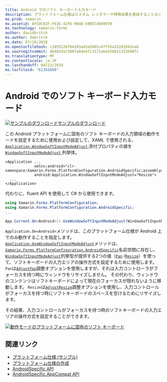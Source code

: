```yaml
---
title: Android でのソフト キーボード入力モード
description: プラットフォーム仕様はカスタム レンダラーや特殊効果を実装することなく、特定のプラットフォームでのみ利用できる機能の使用を可能にします。 この記事では、Android プラットフォームに固有のソフト キーボードの入力領域の動作モードを設定するを使用する方法について説明します。
ms.prod: xamarin
ms.assetid: AFCDC92F-F61E-42F6-904B-50B5C4949970
ms.technology: xamarin-forms
author: davidbritch
ms.author: dabritch
ms.date: 07/10/2018
ms.openlocfilehash: c1955226f04203ad2e5805c47f35a32281942eab
ms.sourcegitcommit: 4b402d1c508fa84e4fc3171a6e43b811323948fc
ms.translationtype: MT
ms.contentlocale: ja-JP
ms.lasthandoff: 04/23/2019
ms.locfileid: "61361668"
---
```

# <a name="soft-keyboard-input-mode-on-android"></a>Android でのソフト キーボード入力モード

[![サンプルのダウンロード](~/media/shared/download.png)サンプルのダウンロード](https://developer.xamarin.com/samples/xamarin-forms/userinterface/platformspecifics/)

この Android プラットフォームに固有のソフト キーボードの入力領域の動作モードを設定するために使用および設定して、XAML で使用される、 [ `Application.WindowSoftInputModeAdjust` ](xref:Xamarin.Forms.PlatformConfiguration.AndroidSpecific.Application.WindowSoftInputModeAdjustProperty)添付プロパティの値を[ `WindowSoftInputModeAdjust` ](xref:Xamarin.Forms.PlatformConfiguration.AndroidSpecific.WindowSoftInputModeAdjust)列挙体。

```xaml
<Application ...
             xmlns:android="clr-namespace:Xamarin.Forms.PlatformConfiguration.AndroidSpecific;assembly=Xamarin.Forms.Core"
             android:Application.WindowSoftInputModeAdjust="Resize">
  ...
</Application>
```

代わりに、fluent API を使用して C# から使用できます。

```csharp
using Xamarin.Forms.PlatformConfiguration;
using Xamarin.Forms.PlatformConfiguration.AndroidSpecific;
...

App.Current.On<Android>().UseWindowSoftInputModeAdjust(WindowSoftInputModeAdjust.Resize);
```

`Application.On<Android>`メソッドは、このプラットフォーム仕様が Android 上でのみ動作することを指定します。 [`Application.UseWindowSoftInputModeAdjust`](xref:Xamarin.Forms.PlatformConfiguration.AndroidSpecific.Application.UseWindowSoftInputModeAdjust(Xamarin.Forms.IPlatformElementConfiguration{Xamarin.Forms.PlatformConfiguration.Android,Xamarin.Forms.Application},Xamarin.Forms.PlatformConfiguration.AndroidSpecific.WindowSoftInputModeAdjust))メソッドは、[`Xamarin.Forms.PlatformConfiguration.AndroidSpecific`](xref:Xamarin.Forms.PlatformConfiguration.AndroidSpecific)名前空間に存在し、[`WindowSoftInputModeAdjust`](xref:Xamarin.Forms.PlatformConfiguration.AndroidSpecific.WindowSoftInputModeAdjust)列挙型が提供する2つの値（[`Pan`](xref:Xamarin.Forms.PlatformConfiguration.AndroidSpecific.WindowSoftInputModeAdjust.Pan) /[`Resize`](xref:Xamarin.Forms.PlatformConfiguration.AndroidSpecific.WindowSoftInputModeAdjust.Resize)）を使って、ソフトキーボードの入力エリアの操作方式を設定するために使用します。 `Pan`は[`AdjustPan`](https://developer.xamarin.com/api/field/Android.Views.SoftInput.AdjustPan/)調整オプションを使用しますが、それは入力コントローラがフォーカスを持つ時にウィンドウをリサイズしません。 その代わり、ウィンドウのコンテンツはソフトキーボードによって現在のフォーカスが隠れないように移動します。 `Resize`は[`AdjustResize`](https://developer.xamarin.com/api/field/Android.Views.SoftInput.AdjustResize/)調整オプションを使用し、入力コントロールがフォーカスを持つ時にソフトキーボードのスペースを空けるためにリサイズします。

その結果、入力コントロールがフォーカスを持つ時のソフトキーボードの入力エリアの操作方式を設定することができます。

[![](soft-keyboard-input-mode-images/pan-resize.png "動作モードのプラットフォームに固有のソフト キーボード")](soft-keyboard-input-mode-images/pan-resize-large.png#lightbox "ソフト キーボードのモードのプラットフォームに固有の動作")

## <a name="related-links"></a>関連リンク

- [プラットフォーム仕様 (サンプル)](https://developer.xamarin.com/samples/xamarin-forms/userinterface/platformspecifics/)
- [プラットフォーム仕様の作成](~/xamarin-forms/platform/platform-specifics/index.md#creating-platform-specifics)
- [AndroidSpecific API](xref:Xamarin.Forms.PlatformConfiguration.AndroidSpecific)
- [AndroidSpecific.AppCompat API](xref:Xamarin.Forms.PlatformConfiguration.AndroidSpecific.AppCompat)

